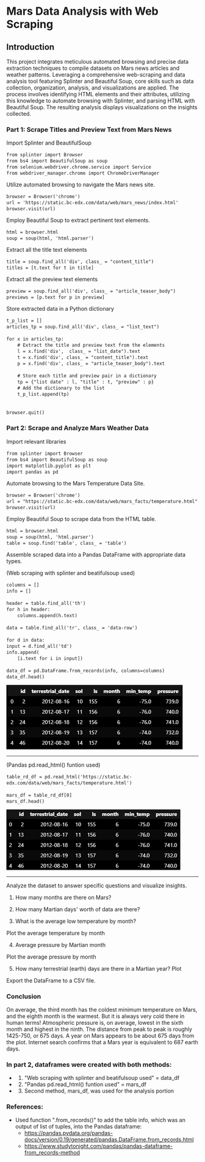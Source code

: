 # Mars Data Analysis with Web Scraping

## Introduction
This project integrates meticulous automated browsing and precise data extraction techniques to compile datasets on Mars news articles and weather patterns. Leveraging a comprehensive web-scraping and data analysis tool featuring Splinter and Beautiful Soup, core skills such as data collection, organization, analysis, and visualizations are applied. The process involves identifying HTML elements and their attributes, utilizing this knowledge to automate browsing with Splinter, and parsing HTML with Beautiful Soup. The resulting analysis displays visualizations on the insights collected.


### Part 1: Scrape Titles and Preview Text from Mars News

Import Splinter and BeautifulSoup

    from splinter import Browser
    from bs4 import BeautifulSoup as soup
    from selenium.webdriver.chrome.service import Service
    from webdriver_manager.chrome import ChromeDriverManager

Utilize automated browsing to navigate the Mars news site.

    browser = Browser('chrome')
    url = 'https://static.bc-edx.com/data/web/mars_news/index.html'
    browser.visit(url)

Employ Beautiful Soup to extract pertinent text elements.

    html = browser.html
    soup = soup(html, 'html.parser')

Extract all the title text elements

    title = soup.find_all('div', class_ = "content_title")
    titles = [t.text for t in title]

Extract all the preview text elements

    preview = soup.find_all('div', class_ = "article_teaser_body")
    previews = [p.text for p in preview]

Store extracted data in a Python dictionary

    t_p_list = []
    articles_tp = soup.find_all('div', class_ = "list_text")

    for x in articles_tp:
        # Extract the title and preview text from the elements
        l = x.find('div',  class_ = "list_date").text
        t = x.find('div', class_ = "content_title").text
        p = x.find('div', class_ = "article_teaser_body").text
        
        # Store each title and preview pair in a dictionary
        tp = {"list date" : l, "title" : t, "preview" : p}
        # Add the dictionary to the list
        t_p_list.append(tp)


    browser.quit()

### Part 2: Scrape and Analyze Mars Weather Data

Import relevant libraries

    from splinter import Browser
    from bs4 import BeautifulSoup as soup
    import matplotlib.pyplot as plt
    import pandas as pd

Automate browsing to the Mars Temperature Data Site.

    browser = Browser('chrome')
    url = "https://static.bc-edx.com/data/web/mars_facts/temperature.html"
    browser.visit(url)

Employ Beautiful Soup to scrape data from the HTML table.

    html = browser.html
    soup = soup(html, 'html.parser')
    table = soup.find('table', class_ = 'table')

Assemble scraped data into a Pandas DataFrame with appropriate data types.

(Web scraping with splinter and beatifulsoup used)

    columns = []
    info = []

    header = table.find_all('th')
    for h in header:
        columns.append(h.text)

    data = table.find_all('tr', class_ = 'data-row')

    for d in data:
    input = d.find_all('td')
    info.append(
        [i.text for i in input])

    data_df = pd.DataFrame.from_records(info, columns=columns)
    data_df.head()

![image](images/data_df.png)

-------------------------------------------

(Pandas pd.read_html() funtion used)

    table_rd_df = pd.read_html('https://static.bc-edx.com/data/web/mars_facts/temperature.html')

    mars_df = table_rd_df[0]
    mars_df.head()

![image](images/mars_df.png)

--------------------------------------------


Analyze the dataset to answer specific questions and visualize insights.

1. How many months are there on Mars?

2. How many Martian days' worth of data are there?

3. What is the average low temperature by month?

Plot the average temperature by month

4. Average pressure by Martian month

Plot the average pressure by month

5. How many terrestrial (earth) days are there in a Martian year? Plot

Export the DataFrame to a CSV file.

### Conclusion
On average, the third month has the coldest minimum temperature on Mars, and the eighth month is the warmest. But it is always very cold there in human terms! Atmospheric pressure is, on average, lowest in the sixth month and highest in the ninth. The distance from peak to peak is roughly 1425-750, or 675 days. A year on Mars appears to be about 675 days from the plot. Internet search confirms that a Mars year is equivalent to 687 earth days.




### In part 2, dataframes were created with both methods:
- 1. "Web scraping with splinter and beatifulsoup used" = data_df
- 2. "Pandas pd.read_html() funtion used" = mars_df 
- 3.  Second method, mars_df, was used for the analysis portion


### References:

* Used function ".from_records()" to add the table info, which was an output of list of tuples, into the Pandas dataframe:
    * https://pandas.pydata.org/pandas-docs/version/0.19/generated/pandas.DataFrame.from_records.html 
    * https://www.studytonight.com/pandas/pandas-dataframe-from_records-method